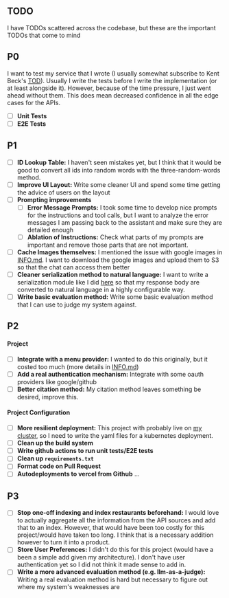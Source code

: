 ## TODO

I have TODOs scattered across the codebase, but these are the important TODOs that come to mind

## P0
I want to test my service that I wrote (I usually somewhat subscribe to Kent Beck's [TOD](https://www.oreilly.com/library/view/test-driven-development/0321146530/)). Usually I write the tests before I write the implementation (or at least alongside it). However, because of the time pressure, I just went ahead without them. This does mean decreased confidence in all the edge cases for the APIs.

- [ ] **Unit Tests**
- [ ] **E2E Tests**

## P1
- [ ] **ID Lookup Table:** I haven't seen mistakes yet, but I think that it would be good to convert all ids into random words with the three-random-words method.
- [ ] **Improve UI Layout:** Write some cleaner UI and spend some time getting the advice of users on the layout
- [ ] **Prompting improvements** 
  - [ ] **Error Message Prompts:** I took some time to develop nice prompts for the instructions and tool calls, but I want to analyze the error messages I am passing back to the assistant and make sure they are detailed enough
  - [ ] **Ablation of Instructions:** Check what parts of my prompts are important and remove those parts that are not important.
- [ ] **Cache Images themselves:** I mentioned the issue with google images in [INFO.md](https://github.com/sachiniyer/meal-finder/blob/master/INFO.md#qa). I want to download the google images and upload them to S3 so that the chat can access them better
- [ ] **Cleaner serialization method to natural language:** I want to write a serialization module like I did [here](https://github.com/sachiniyer/order-assistant/blob/e2ec02e586aec6724cc3b706293bfcaf1f8d1d26/src/order.rs#L26) so that my response body are converted to natural language in a highly configurable way.
- [ ] **Write basic evaluation method:** Write some basic evaluation method that I can use to judge my system against.

## P2
#### Project
- [ ] **Integrate with a menu provider:** I wanted to do this originally, but it costed too much (more details in [INFO.md](https://github.com/sachiniyer/meal-finder/blob/master/INFO.md#qa))
- [ ] **Add a real authentication mechanism:** Integrate with some oauth providers like google/github
- [ ] **Better citation method:** My citation method leaves something be desired, improve this.

#### Project Configuration
- [ ] **More resilient deployment:** This project with probably live on [my cluster](https://wiki.sachiniyer.com/#!index.md), so I need to write the yaml files for a kubernetes deployment.
- [ ] **Clean up the build system**
- [ ] **Write github actions to run unit tests/E2E tests** 
- [ ] **Clean up `requirements.txt`**
- [ ] **Format code on Pull Request**
- [ ] **Autodeployments to vercel from Github**
...

## P3
- [ ] **Stop one-off indexing and index restaurants beforehand:** I would love to actually aggregate all the information from the API sources and add that to an index. However, that would have been too costly for this project/would have taken too long. I think that is a necessary addition however to turn it into a product.
- [ ] **Store User Preferences:** I didn't do this for this project (would have a been a simple add given my architecture). I don't have user authentication yet so I did not think it made sense to add in.
- [ ] **Write a more advanced evaluation method (e.g. llm-as-a-judge):** Writing a real evaluation method is hard but necessary to figure out where my system's weaknesses are
